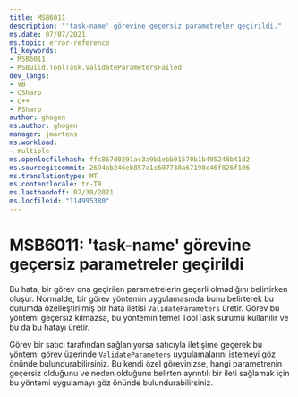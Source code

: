 ```yaml
---
title: MSB6011
description: "'task-name' görevine geçersiz parametreler geçirildi."
ms.date: 07/07/2021
ms.topic: error-reference
f1_keywords:
- MSB6011
- MSBuild.ToolTask.ValidateParametersFailed
dev_langs:
- VB
- CSharp
- C++
- FSharp
author: ghogen
ms.author: ghogen
manager: jmartens
ms.workload:
- multiple
ms.openlocfilehash: ffc867d0291ac3a9b1ebb01570b1b495248b41d2
ms.sourcegitcommit: 2694ab246eb857a1c607738a67198c46f826f106
ms.translationtype: MT
ms.contentlocale: tr-TR
ms.lasthandoff: 07/30/2021
ms.locfileid: "114995380"
---
```

# <a name="msb6011-invalid-parameters-passed-to-the-task-name-task"></a>MSB6011: 'task-name' görevine geçersiz parametreler geçirildi

Bu hata, bir görev ona geçirilen parametrelerin geçerli olmadığını belirtirken oluşur. Normalde, bir görev yöntemin uygulamasında bunu belirterek bu durumda özelleştirilmiş bir hata iletisi `ValidateParameters` üretir. Görev bu yöntemi geçersiz kılmazsa, bu yöntemin temel ToolTask sürümü kullanılır ve bu da bu hatayı üretir.

Görev bir satıcı tarafından sağlanıyorsa satıcıyla iletişime geçerek bu yöntemi görev üzerinde `ValidateParameters` uygulamalarını istemeyi göz önünde bulundurabilirsiniz. Bu kendi özel görevinizse, hangi parametrenin geçersiz olduğunu ve neden olduğunu belirten ayrıntılı bir ileti sağlamak için bu yöntemi uygulamayı göz önünde bulundurabilirsiniz.

